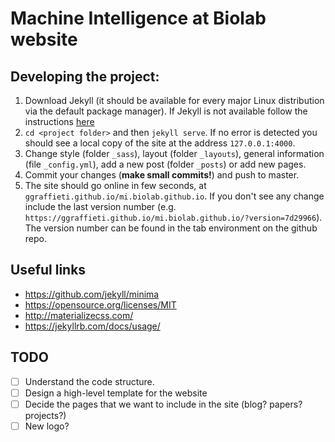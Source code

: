 # Machine Intelligence at Biolab website

## Developing the project:

1. Download Jekyll (it should be available for every major Linux distribution via the default package manager). If Jekyll is not available follow the instructions [here](https://jekyllrb.com/)
2. `cd <project folder>` and then `jekyll serve`. If no error is detected you should see a local copy of the site at the address `127.0.0.1:4000`.
3. Change style (folder `_sass`), layout (folder `_layouts`), general information (file `_config.yml`), add a new post (folder `_posts`) or add new pages.
4. Commit your changes (**make small commits!**) and push to master.
5. The site should go online in few seconds, at `ggraffieti.github.io/mi.biolab.github.io`. If you don't see any change include the last version number (e.g. `https://ggraffieti.github.io/mi.biolab.github.io/?version=7d29966`). The version number can be found in the tab environment on the github repo.

## Useful links

- https://github.com/jekyll/minima
- https://opensource.org/licenses/MIT
- http://materializecss.com/
- https://jekyllrb.com/docs/usage/

## TODO

- [ ] Understand the code structure.
- [ ] Design a high-level template for the website
- [ ] Decide the pages that we want to include in the site (blog? papers? projects?)
- [ ] New logo?
